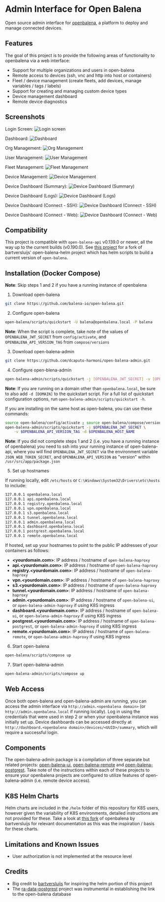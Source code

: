 # Admin Interface for Open Balena

Open source admin interface for [openbalena](https://github.com/balena-io/open-balena), a platform to deploy and manage connected devices.

## Features
The goal of this project is to provide the following areas of functionality to openbalena via a web interface:
- Support for multiple organizations and users in open-balena
- Remote access to devices (ssh, vnc and http into host or containers)
- Fleet / device management (create fleets, add devices, manage variables / tags / labels)
- Support for creating and managing custom device types
- Device management dashboard
- Remote device diagnostics

## Screenshots

Login Screen:
![Login screen](/assets/screenshots/login.png "Login Screen")

Dashboard:
![Dashboard](/assets/screenshots/dashboard.png "Dashboard")

Org Management:
![Org Management](/assets/screenshots/orgs.png "Org Management")

User Management:
![User Management](/assets/screenshots/user.png "User Management")

Fleet Management:
![Fleet Management](/assets/screenshots/fleets.png "Fleet Management")

Device Management:
![Device Management](/assets/screenshots/devices.png "Device Management")

Device Dashboard (Summary):
![Device Dashboard (Summary)](/assets/screenshots/device_dashboard_1.png "Device Dashboard (Summary)")

Device Dashboard (Logs):
![Device Dashboard (Logs)](/assets/screenshots/device_dashboard_2.png "Device Dashboard (Logs)")

Device Dashboard (Connect - SSH):
![Device Dashboard (Connect - SSH)](/assets/screenshots/device_dashboard_3.png "Device Dashboard (Connect - SSH)")

Device Dashboard (Connect - Web):
![Device Dashboard (Connect - Web)](/assets/screenshots/device_dashboard_4.png "Device Dashboard (Connect - Web)")

## Compatibility
This project is compatible with `open-balena-api` v0.139.0 or newer, all the way up to the current builds (v0.190.0).  See [this project](https://github.com/dcaputo-harmoni/open-balena-helm) for a fork of bartversluijs' open-balena-helm project which has helm scripts to build a current version of `open-balena`.

## Installation (Docker Compose)

**Note**: Skip steps 1 and 2 if you have a running instance of openbalena

1. Download open-balena
```sh
git clone https://github.com/balena-io/open-balena.git
```

2. Configure open-balena
```sh
open-balena/scripts/quickstart -U balena@openbalena.local -P balena
```
**Note**: When the script is complete, take note of the values of `OPENBALENA_JWT_SECRET` from `config/activate`, and `OPENBALENA_API_VERSION_TAG` from `compose/versions`

3. Download open-balena-admin
```sh
git clone https://github.com/dcaputo-harmoni/open-balena-admin.git
```

4. Configure open-blena-admin
```sh
open-balena-admin/scripts/quickstart -j [OPENBALENA_JWT_SECRET] -v [OPENBALENA_API_VERSION_TAG]
```
**Note**: If you are running on a domain other than `openbalena.local`, be sure to also add `-d [DOMAIN]` to the quickstart script.  For a full list of quickstart configuration options, run `open-balena-admin/scripts/quickstart -h`.

If you are installing on the same host as open-balena, you can use these commands:
```sh
source open-balena/config/activate ; source open-balena/compose/versions
open-balena-admin/scripts/quickstart -j $OPENBALENA_JWT_SECRET \
	-v $OPENBALENA_API_VERSION_TAG -d $OPENBALENA_HOST_NAME
```

**Note**: If you did not complete steps 1 and 2 (i.e. you have a running instance of openbalena) you need to ssh into your running instance of open-balena-api, where you will find `OPENBALENA_JWT_SECRET` via the environment variable `JSON_WEB_TOKEN_SECRET`, and `OPENBALENA_API_VERSION` as "version" within `/usr/src/app/package.json`

5. Set up hostnames

If running locally, edit `/etc/hosts` or `C:\Windows\System32\Drivers\etc\hosts` to include:

```sh
127.0.0.1 openbalena.local
127.0.0.1 api.openbalena.local
127.0.0.1 registry.openbalena.local
127.0.0.1 vpn.openbalena.local
127.0.0.1 s3.openbalena.local
127.0.0.1 tunnel.openbalena.local
127.0.0.1 admin.openbalena.local
127.0.0.1 dashboard.openbalena.local
127.0.0.1 postgrest.openbalena.local
127.0.0.1 remote.openbalena.local
```
If hosted, set up your hostnames to point to the public IP addresses of your containers as follows:

- **<yourdomain.com>**: IP address / hostname of `open-balena-haproxy`
- **api.<yourdomain.com>**: IP address / hostname of `open-balena-haproxy`
- **registry.<yourdomain.com>**: IP address / hostname of `open-balena-haproxy`
- **vpn.<yourdomain.com>**: IP address / hostname of `open-balena-haproxy`
- **s3.<yourdomain.com>**: IP address / hostname of `open-balena-haproxy`
- **tunnel.<yourdomain.com>**: IP address / hostname of `open-balena-haproxy`
- **admin.<yourdomain.com>**: IP address / hostname of `open-balena-ui`, or `open-balena-admin-haproxy` if using K8S ingress
- **dashboard.<yourdomain.com>**:  IP address / hostname of `open-balena-ui`, or `open-balena-admin-haproxy` if using K8S ingress
- **postgrest.<yourdomain.com>**:  IP address / hostname of `open-balena-postgrest`, or `open-balena-admin-haproxy` if using K8S ingress
- **remote.<yourdomain.com>**:  IP address / hostname of `open-balena-remote`, or `open-balena-admin-haproxy` if using K8S ingress

6. Start open-balena
```sh
open-balena/scripts/compose up
```

7. Start open-balena-admin
```sh
open-balena-admin/scripts/compose up
```

## Web Access

Once both open-balena and open-balena-admin are running, you can access the admin interface via `http://admin.<openbalena domain>` (or `http://admin.openbalena.local` if running locally).  Log in using the credentials that were used in step 2 or when your openbalena instance was initially set up.  Device dashboards can be accessed directly at `http://dashboard.<openbalena domain>/devices/<UUID>/summary`, which will require a successful login. 

## Components

The open-balena-admin package is a compilation of three separate but related projects: [open-balena-ui](https://github.com/dcaputo-harmoni/open-balena-ui), [open-balena-remote](https://github.com/dcaputo-harmoni/open-balena-remote) and [open-balena-postgrest](https://github.com/dcaputo-harmoni/open-balena-postgrest).  Take note of the instructions within each of these projects to ensure your openbalena projects are configured to utilize features of open-balena-admin (i.e. remote device access).

## K8S Helm Charts

Helm charts are included in the `/helm` folder of this repository for K8S users, however given the variability of K8S environments, detailed instructions are not provided for these.  Take a look at [this fork](https://github.com/bartversluijs/open-balena) of openbalena by bartversluijs for relevant documentation as this was the inspiration / basis for these charts.

## Limitations and Known Issues
- User authorization is not implemented at the resource level

## Credits

- Big credit to [bartversluijs](https://github.com/bartversluijs) for inspiring the helm portion of this project
- The [ra-data-postgrest](https://github.com/raphiniert-com/ra-data-postgrest) project was instrumental in establishing the link to the open-balena database
